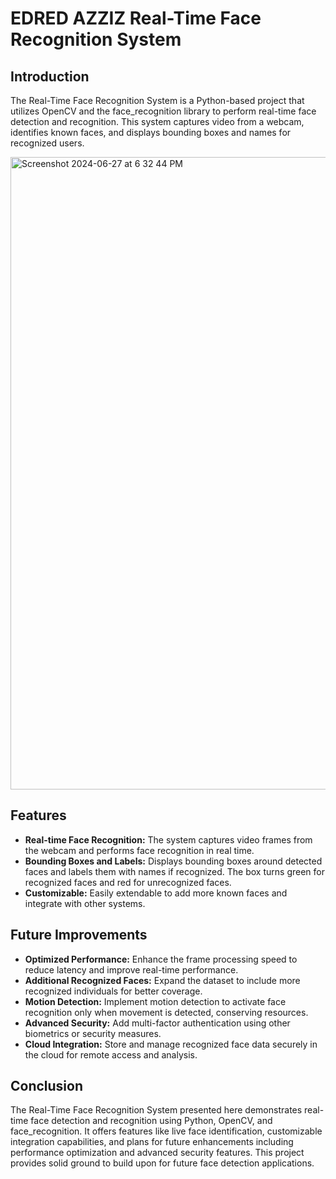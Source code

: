 # EDRED AZZIZ Real-Time Face Recognition System

## Introduction
The Real-Time Face Recognition System is a Python-based project that utilizes OpenCV and the face_recognition library to perform real-time face detection and recognition. This system captures video from a webcam, identifies known faces, and displays bounding boxes and names for recognized users.

<img width="1012" alt="Screenshot 2024-06-27 at 6 32 44 PM" src="https://github.com/eazziz/Face-Recognition-Project/assets/171207708/3ad821b2-25c8-4f0c-870d-e5674d10566e">




## Features
- **Real-time Face Recognition:** The system captures video frames from the webcam and performs face recognition in real time.
- **Bounding Boxes and Labels:** Displays bounding boxes around detected faces and labels them with names if recognized. The box turns green for recognized faces and red for unrecognized faces.
- **Customizable:** Easily extendable to add more known faces and integrate with other systems.

## Future Improvements
- **Optimized Performance:** Enhance the frame processing speed to reduce latency and improve real-time performance.
- **Additional Recognized Faces:** Expand the dataset to include more recognized individuals for better coverage.
- **Motion Detection:** Implement motion detection to activate face recognition only when movement is detected, conserving resources.
- **Advanced Security:** Add multi-factor authentication using other biometrics or security measures.
- **Cloud Integration:** Store and manage recognized face data securely in the cloud for remote access and analysis.

## Conclusion
The Real-Time Face Recognition System presented here demonstrates real-time face detection and recognition using Python, OpenCV, and face_recognition. It offers features like live face identification, customizable integration capabilities, and plans for future enhancements including performance optimization and advanced security features. This project provides solid ground to build upon for future face detection applications. 





